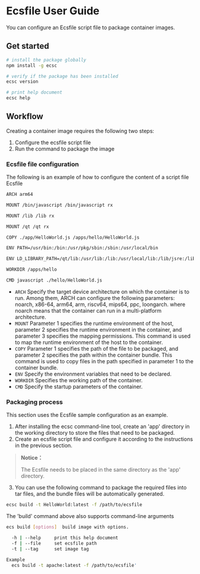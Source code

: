 # Ecsfile User Guide

You can configure an Ecsfile script file to package container images.

## Get started

``` sh
# install the package globally
npm install -g ecsc

# verify if the package has been installed
ecsc version

# print help document
ecsc help
```

## Workflow

Creating a container image requires the following two steps:

1. Configure the ecsfile script file
2. Run the command to package the image

### Ecsfile file configuration

The following is an example of how to configure the content of a script file Ecsfile

```bash
ARCH arm64

MOUNT /bin/javascript /bin/javascript rx

MOUNT /lib /lib rx

MOUNT /qt /qt rx

COPY ./app/HelloWorld.js /apps/hello/HelloWorld.js

ENV PATH=/usr/bin:/bin:/usr/pkg/sbin:/sbin:/usr/local/bin

ENV LD_LIBRARY_PATH=/qt/lib:/usr/lib:/lib:/usr/local/lib:/lib/jsre:/lib/vsoa

WORKDIR /apps/hello

CMD javascript ./hello/HelloWorld.js
```

- `ARCH` Specify the target device architecture on which the container is to run. Among them, ARCH can configure the following parameters: noarch, x86-64, arm64, arm, riscv64, mips64, ppc, loongarch. where noarch means that the container can run in a multi-platform architecture.
- `MOUNT` Parameter 1 specifies the runtime environment of the host, parameter 2 specifies the runtime environment in the container, and parameter 3 specifies the mapping permissions. This command is used to map the runtime environment of the host to the container.
- `COPY` Parameter 1 specifies the path of the file to be packaged, and parameter 2 specifies the path within the container bundle. This command is used to copy files in the path specified in parameter 1 to the container bundle.
- `ENV` Specify the environment variables that need to be declared.
- `WORKDIR` Specifies the working path of the container.
- `CMD` Specify the startup parameters of the container.

### Packaging process

This section uses the Ecsfile sample configuration as an example.

1. After installing the ecsc command-line tool, create an 'app' directory in the working directory to store the files that need to be packaged.
2. Create an ecsfile script file and configure it according to the instructions in the previous section.

>**Notice：**
>
>The Ecsfile needs to be placed in the same directory as the 'app' directory.

3. You can use the following command to package the required files into tar files, and the bundle files will be automatically generated.

```bash
ecsc build -t HelloWorld:latest -f /path/to/ecsfile
```

The 'build' command above also supports command-line arguments

```bash
ecs build [options]  build image with options. 

  -h | --help     print this help document
  -f | --file     set ecsfile path
  -t | --tag      set image tag

Example
  ecs build -t apache:latest -f /path/to/ecsfile'
```